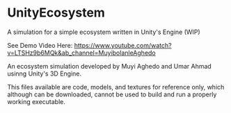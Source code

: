 # UnityEcosystem
A simulation for a simple ecosystem written in Unity's Engine (WIP)

See Demo Video Here: https://www.youtube.com/watch?v=LTSHz9b6MQk&ab_channel=MuyibolanleAghedo

An ecosystem simulation developed by Muyi Aghedo and Umar Ahmad usinng Unity's 3D Engine.

This files available are code, models, and textures for reference only, which although can be downloaded, cannot be used to build and run a properly working executable.

